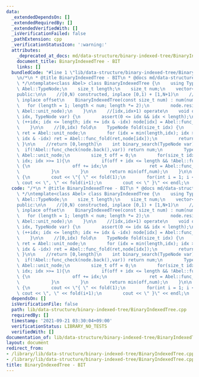 ```yaml
---
data:
  _extendedDependsOn: []
  _extendedRequiredBy: []
  _extendedVerifiedWith: []
  _isVerificationFailed: false
  _pathExtension: cpp
  _verificationStatusIcon: ':warning:'
  attributes:
    _deprecated_at_docs: md/data-structure/binary-indexed-tree/BinaryIndexedTree.md
    document_title: BinaryIndexedTree - BIT
    links: []
  bundledCode: "#line 1 \"lib/data-structure/binary-indexed-tree/BinaryIndexedTree.cpp\"\
    \n/*\n * @title BinaryIndexedTree - BIT\n * @docs md/data-structure/binary-indexed-tree/BinaryIndexedTree.md\n\
    \ */\ntemplate<class Abel> class BinaryIndexedTree {\n    using TypeNode = typename\
    \ Abel::TypeNode;\n    size_t length;\n    size_t num;\n    vector<TypeNode> node;\n\
    public:\n\n    //[0,N) constructed, inplace [0,1) + [1,N+1)\n    //you can ignore\
    \ inplace offset\n    BinaryIndexedTree(const size_t num) : num(num) {\n     \
    \   for (length = 1; length < num; length *= 2);\n        node.resize(length+1,\
    \ Abel::unit_node);\n    }\n\n    //[idx,idx+1) operate\n    void operate(size_t\
    \ idx, TypeNode var) {\n        assert(0 <= idx && idx < length);\n        for\
    \ (++idx; idx <= length; idx += idx & -idx) node[idx] = Abel::func_fold(node[idx],var);\n\
    \    }\n\n    //[0,idx) fold\n    TypeNode fold(size_t idx) {\n        TypeNode\
    \ ret = Abel::unit_node;\n        for (idx = min(length,idx); idx > 0; idx -=\
    \ idx & -idx) ret = Abel::func_fold(ret,node[idx]);\n        return ret;\n   \
    \ }\n\n    //return [0,length]\n    int binary_search(TypeNode var) {\n      \
    \  if(!Abel::func_check(node.back(),var)) return num;\n        TypeNode ret =\
    \ Abel::unit_node;\n        size_t off = 0;\n        for(size_t idx = length;\
    \ idx; idx >>= 1){\n            if(off + idx <= length && !Abel::func_check(Abel::func_fold(ret,node[off+idx]),var))\
    \ {\n                off += idx;\n                ret = Abel::func_fold(ret,node[off]);\n\
    \            }\n        }\n        return min(off,num);\n    }\n\n    void print()\
    \ {\n        cout << \"{ \" << fold(1);\n        for(int i = 1; i < length; ++i)\
    \ cout << \", \" << fold(i+1);\n        cout << \" }\" << endl;\n    }\n};\n"
  code: "/*\n * @title BinaryIndexedTree - BIT\n * @docs md/data-structure/binary-indexed-tree/BinaryIndexedTree.md\n\
    \ */\ntemplate<class Abel> class BinaryIndexedTree {\n    using TypeNode = typename\
    \ Abel::TypeNode;\n    size_t length;\n    size_t num;\n    vector<TypeNode> node;\n\
    public:\n\n    //[0,N) constructed, inplace [0,1) + [1,N+1)\n    //you can ignore\
    \ inplace offset\n    BinaryIndexedTree(const size_t num) : num(num) {\n     \
    \   for (length = 1; length < num; length *= 2);\n        node.resize(length+1,\
    \ Abel::unit_node);\n    }\n\n    //[idx,idx+1) operate\n    void operate(size_t\
    \ idx, TypeNode var) {\n        assert(0 <= idx && idx < length);\n        for\
    \ (++idx; idx <= length; idx += idx & -idx) node[idx] = Abel::func_fold(node[idx],var);\n\
    \    }\n\n    //[0,idx) fold\n    TypeNode fold(size_t idx) {\n        TypeNode\
    \ ret = Abel::unit_node;\n        for (idx = min(length,idx); idx > 0; idx -=\
    \ idx & -idx) ret = Abel::func_fold(ret,node[idx]);\n        return ret;\n   \
    \ }\n\n    //return [0,length]\n    int binary_search(TypeNode var) {\n      \
    \  if(!Abel::func_check(node.back(),var)) return num;\n        TypeNode ret =\
    \ Abel::unit_node;\n        size_t off = 0;\n        for(size_t idx = length;\
    \ idx; idx >>= 1){\n            if(off + idx <= length && !Abel::func_check(Abel::func_fold(ret,node[off+idx]),var))\
    \ {\n                off += idx;\n                ret = Abel::func_fold(ret,node[off]);\n\
    \            }\n        }\n        return min(off,num);\n    }\n\n    void print()\
    \ {\n        cout << \"{ \" << fold(1);\n        for(int i = 1; i < length; ++i)\
    \ cout << \", \" << fold(i+1);\n        cout << \" }\" << endl;\n    }\n};\n"
  dependsOn: []
  isVerificationFile: false
  path: lib/data-structure/binary-indexed-tree/BinaryIndexedTree.cpp
  requiredBy: []
  timestamp: '2021-09-21 03:30:04+09:00'
  verificationStatus: LIBRARY_NO_TESTS
  verifiedWith: []
documentation_of: lib/data-structure/binary-indexed-tree/BinaryIndexedTree.cpp
layout: document
redirect_from:
- /library/lib/data-structure/binary-indexed-tree/BinaryIndexedTree.cpp
- /library/lib/data-structure/binary-indexed-tree/BinaryIndexedTree.cpp.html
title: BinaryIndexedTree - BIT
---
```

